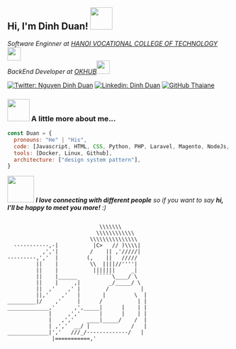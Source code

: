 <h2> Hi, I'm Dinh Duan! <img src="https://media.giphy.com/media/mGcNjsfWAjY5AEZNw6/giphy.gif" width="50"></h2>
<p><em>Software Enginner at <a href="https://www.hactech.edu.vn/">HANOI VOCATIONAL COLLEGE OF TECHNOLOGY</a><img src="https://media.giphy.com/media/fYSnHlufseco8Fh93Z/giphy.gif" width="30"></br>BackEnd Developer at <a href="[https://bavaan.com/](https://okhub.vn/)">OKHUB</a><img src="https://media.giphy.com/media/WUlplcMpOCEmTGBtBW/giphy.gif" width="30"> 
</em></p>

[![Twitter: Nguyen Dinh Duan](https://img.shields.io/twitter/follow/dinh31958424?style=social)](https://twitter.com/dinh31958424)
[![Linkedin: Dinh Duan](https://img.shields.io/badge/-dinhduan-blue?style=flat-square&logo=Linkedin&logoColor=white&link=https://www.linkedin.com/in/dinhduan27/)](https://www.linkedin.com/in/dinhduan27/)
[![GitHub Thaiane](https://img.shields.io/github/followers/dinhduan?label=follow&style=social)](https://github.com/dinhduan2710)


### <img src="https://media.giphy.com/media/VgCDAzcKvsR6OM0uWg/giphy.gif" width="50"> A little more about me...  

```javascript
const Duan = {
  pronouns: "He" | "His",
  code: [Javascript, HTML, CSS, Python, PHP, Laravel, Magento, NodeJs, Wordpress],
  tools: [Docker, Linux, Github],
  architecture: ["design system pattern"],
}
```

<img src="https://media.giphy.com/media/LnQjpWaON8nhr21vNW/giphy.gif" width="60"> <em><b>I love connecting with different people</b> so if you want to say <b>hi, I'll be happy to meet you more!</b> :)</em>




```

                             \\\\\\\
                            \\\\\\\\\\\\
                          \\\\\\\\\\\\\\\
  -----------,-|           |C>   // )\\\\|
           ,','|          /    || ,'/////|
---------,','  |         (,    ||   /////
         ||    |          \\  ||||//''''|
         ||    |           |||||||     _|
         ||    |______      `````\____/ \
         ||    |     ,|         _/_____/ \
         ||  ,'    ,' |        /          |
         ||,'    ,'   |       |         \  |
_________|/    ,'     |      /           | |
_____________,'      ,',_____|      |    | |
             |     ,','      |      |    | |
             |   ,','    ____|_____/    /  |
             | ,','  __/ |             /   |
_____________|','   ///_/-------------/   |
              |===========,'

```
